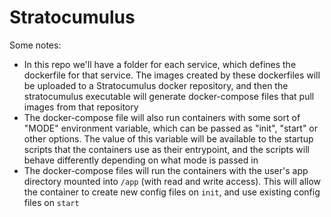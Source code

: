 # Stratocumulus

Some notes:
- In this repo we'll have a folder for each service, which defines the dockerfile for that
service. The images created by these dockerfiles will be uploaded to a
Stratocumulus docker repository, and then the stratocumulus executable will
generate docker-compose files that pull images from that repository
- The docker-compose file will also run containers with some sort of "MODE"
environment variable, which can be passed as "init", "start" or other options.
The value of this variable will be available to the startup scripts that the
containers use as their entrypoint, and the scripts will behave differently
depending on what mode is passed in
- The docker-compose files will run the containers with the user's app directory
mounted into `/app` (with read and write access). This will allow the container
to create new config files on `init`, and use existing config files on `start`
